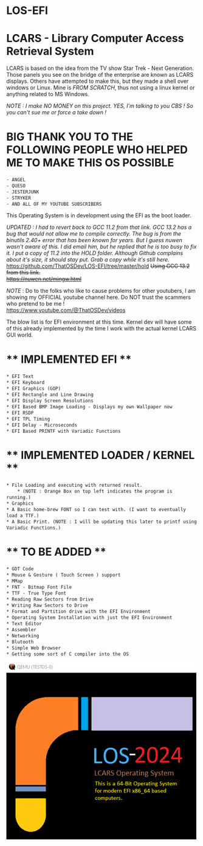 # LOS-EFI
# **LCARS - Library Computer Access Retrieval System**  
  
LCARS is based on the idea from the TV show Star Trek - Next Generation. Those panels you see on the bridge of the enterprise are known as LCARS displays. Others have attempted to make this, but they made a shell over windows or Linux. Mine is *FROM SCRATCH*, thus not using a linux kernel or anything related to MS Windows.  
  
*NOTE : I make NO MONEY on this project. YES, I'm talking to you CBS ! So you can't sue me or force a take down !*  
  
  
# BIG THANK YOU TO THE FOLLOWING PEOPLE WHO HELPED ME TO MAKE THIS OS POSSIBLE
	- ANGEL  
	- QUESO  
	- JESTERJUNK  
	- STRYKER  
	- AND ALL OF MY YOUTUBE SUBSCRIBERS  
  
This Operating System is in development using the EFI as the boot loader.  
  
*UPDATED : I had to revert back to GCC 11.2 from that link. GCC 13.2 has a bug that would not allow me to compile correctly. The bug is from the binutils 2.40+ error that has been known for years. But I guess nuwen wasn't aware of this. I did email him, but he replied that he is too busy to fix it. I put a copy of 11.2 into the HOLD folder. Although Github complains about it's size, it should stay put. Grab a copy while it's still here.*  
https://github.com/ThatOSDev/LOS-EFI/tree/master/hold
~~Using GCC 13.2 from this link.~~  
~~https://nuwen.net/mingw.html~~  
  
*NOTE* : Do to the folks who like to cause problems for other youtubers, I am showing my OFFICIAL youtube channel here. Do NOT trust the scammers who pretend to be me !  
https://www.youtube.com/@ThatOSDev/videos  
  
  
The blow list is for EFI environment at this time. Kernel dev will have some of this already implemented by the time I work with the actual kernel LCARS GUI world.  
# ** IMPLEMENTED EFI **  

	* EFI Text
	* EFI Keyboard
	* EFI Graphics (GOP)
	* EFI Rectangle and Line Drawing
	* EFI Display Screen Resolutions
	* EFI Based BMP Image Loading - Displays my own Wallpaper now
	* EFI RSDP
	* EFI TPL Timing
	* EFI Delay - Microseconds
	* EFI Based PRINTF with Variadic Functions
  
# ** IMPLEMENTED LOADER / KERNEL **  
	* File Loading and executing with returned result.  
		* (NOTE : Orange Box on top left indicates the program is running.)  
	* Graphics  
	* A Basic home-brew FONT so I can test with. (I want to eventually load a TTF.)  
	* A Basic Print. (NOTE : I will be updating this later to printf using Variadic Functions.)
  
# ** TO BE ADDED **  

	* GDT Code  
	* Mouse & Gesture ( Touch Screen ) support
	* MMap
	* FNT - Bitmap Font File
	* TTF - True Type Font
	* Reading Raw Sectors from Drive  
	* Writing Raw Sectors to Drive  
	* Format and Partition drive with the EFI Environment  
	* Operating System Installation with just the EFI Environment  
	* Text Editor  
	* Assembler  
	* Networking  
	* Blutooth  
	* Simple Web Browser  
	* Getting some sort of C compiler into the OS  

![Current Progress](progress1.png)  
 
